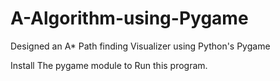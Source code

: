 # A-Algorithm-using-Pygame
Designed an A* Path finding Visualizer using Python's Pygame

Install The pygame module to Run this program.
